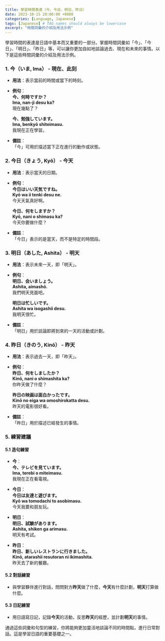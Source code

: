 ```yaml
---
title: 學習時間表達（今、今日、明日、昨日）
date: 2023-10-15 20:00:00 +0800
categories: [Language, Japanese]
tags: [Japanese] # TAG names should always be lowercase
excerpt: "時間詞彙的介紹及用法示例"
---
```


學習時間的表達是日語中基本而又重要的一部分。掌握時間詞彙如「今」、「今日」、「明日」、「昨日」等，可以讓你更加自如地談論過去、現在和未來的事情。以下是這些時間詞彙的介紹及用法示例。

### **1. 今（いま, Ima）** - 現在、此刻
- **用法**：表示當前的時間或當下的時刻。
- **例句**：  
  **今、何時ですか？**  
  **Ima, nan-ji desu ka?**  
  現在幾點了？

  **今、勉強しています。**  
  **Ima, benkyō shiteimasu.**  
  我現在正在學習。

- **備註**：  
  「今」可用於描述當下正在進行的動作或狀態。

### **2. 今日（きょう, Kyō）** - 今天
- **用法**：表示當天的日期。
- **例句**：  
  **今日はいい天気ですね。**  
  **Kyō wa ii tenki desu ne.**  
  今天天氣真好啊。

  **今日、何をしますか？**  
  **Kyō, nani o shimasu ka?**  
  今天你要做什麼？

- **備註**：  
  「今日」表示的是當天，而不是特定的時間段。

### **3. 明日（あした, Ashita）** - 明天
- **用法**：表示未來一天，即「明天」。
- **例句**：  
  **明日、会いましょう。**  
  **Ashita, aimashō.**  
  我們明天見面吧。

  **明日は忙しいです。**  
  **Ashita wa isogashii desu.**  
  我明天很忙。

- **備註**：  
  「明日」用於談論即將到來的一天的活動或計劃。

### **4. 昨日（きのう, Kinō）** - 昨天
- **用法**：表示過去一天，即「昨天」。
- **例句**：  
  **昨日、何をしましたか？**  
  **Kinō, nani o shimashita ka?**  
  你昨天做了什麼？

  **昨日の映画は面白かったです。**  
  **Kinō no eiga wa omoshirokatta desu.**  
  昨天的電影很好看。

- **備註**：  
  「昨日」用於描述已經發生的事情。

### **5. 練習建議**

#### **5.1 造句練習**
- **今**：  
  **今、テレビを見ています。**  
  **Ima, terebi o miteimasu.**  
  我現在正在看電視。

- **今日**：  
  **今日は友達と遊びます。**  
  **Kyō wa tomodachi to asobimasu.**  
  今天我要和朋友玩。

- **明日**：  
  **明日、試験があります。**  
  **Ashita, shiken ga arimasu.**  
  明天有考試。

- **昨日**：  
  **昨日、新しいレストランに行きました。**  
  **Kinō, atarashii resutoran ni ikimashita.**  
  昨天去了新的餐廳。

#### **5.2 對話練習**
- 與學習夥伴進行對話，問問對方**昨天**做了什麼，**今天**有什麼計劃，**明天**打算做什麼。

#### **5.3 日記練習**
- 用日語寫日記，記錄**今天**的活動，反思**昨天**的經歷，並計劃**明天**的事情。

通過這些詞彙和句型的練習，你將能夠更加靈活地談論不同的時間點，進行日常對話。這是學習日語的重要基礎之一。
